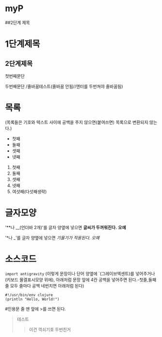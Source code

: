 # myP
##2단계 제목

1단계제목
=====
2단계제목
-----

첫번째문단

두번째문단
/줄바꿈테스트(줄바꿈 안됨//엔터를 두번쳐야 줄바꿈됨)



# 목록
(목록들은 기호와 텍스트 사이에 공백을 주지 않으면(붙여쓰면) 목록으로 변환되지 않는다.)
* 첫째
* 둘째
* 셋째
* 넷째

1. 첫째
2. 둘째
3. 셋째
4. 넷째
6. 여섯째(다섯째생략)


# 글자모양
'**나 __(언더바 2개)'를 글자 양옆에 넣으면 **글씨가 두꺼워진다.** __오예__

'*나 _'를 글자 양옆에 넣으면 *기울기가 적용된다.* _오예_



소스코드
====
`import antigravity`
(이렇게 문장이나 단어 양옆에 `(그레이브엑센트)를 넣어주거나(키보드 물결표시모양 위에), 아래처럼 문장 앞에 4칸 공백을 넣어주면 된다.-첫줄,둘째줄 모두 줄마다 공백 네번치면 아래처럼 된다)

    #!/usr/bin/env clojure
    (println "Hello, World!")


#인용문
줄 맨 앞에 >를 쓰면 된다. 


>테스트
>>이건 꺽쇠기호 두번친거
    
    
